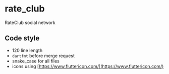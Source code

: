 # rate_club

RateClub social network

## Code style

- 120 line length
- `dartfmt` before merge request
- snake_case for all files
- icons using [https://www.fluttericon.com/](https://www.fluttericon.com/)

